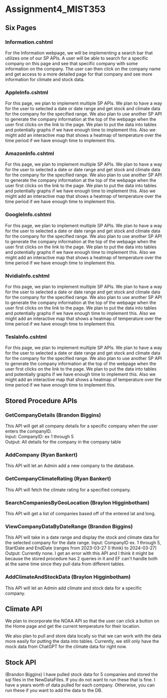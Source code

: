 # Assignment4_MIST353

## Six Pages

### Information.cshtml

For the Information webpage, we will be implementing a search bar that utilizes one of our SP APIs. A user will be able to search for a specific company on this page and see that specific company with some information on the company. The user can then click on the company name and get access to a more detailed page for that company and see more information for climate and stock data.

### AppleInfo.cshtml

For this page, we plan to implement multiple SP APIs. We plan to have a way for the user to selected a date or date range and get stock and climate data for the company for the specified range. We also plan to use another SP API to generate the company information at the top of the webpage when the user first clicks on the link to the page. We plan to put the data into tables and potentially graphs if we have enough time to implement this. Also we might add an interactive map that shows a heatmap of temperature over the time period if we have enough time to implement this.

### AmazonInfo.cshtml

For this page, we plan to implement multiple SP APIs. We plan to have a way for the user to selected a date or date range and get stock and climate data for the company for the specified range. We also plan to use another SP API to generate the company information at the top of the webpage when the user first clicks on the link to the page. We plan to put the data into tables and potentially graphs if we have enough time to implement this. Also we might add an interactive map that shows a heatmap of temperature over the time period if we have enough time to implement this.

### GoogleInfo.cshtml

For this page, we plan to implement multiple SP APIs. We plan to have a way for the user to selected a date or date range and get stock and climate data for the company for the specified range. We also plan to use another SP API to generate the company information at the top of the webpage when the user first clicks on the link to the page. We plan to put the data into tables and potentially graphs if we have enough time to implement this. Also we might add an interactive map that shows a heatmap of temperature over the time period if we have enough time to implement this.

### NvidiaInfo.cshtml

For this page, we plan to implement multiple SP APIs. We plan to have a way for the user to selected a date or date range and get stock and climate data for the company for the specified range. We also plan to use another SP API to generate the company information at the top of the webpage when the user first clicks on the link to the page. We plan to put the data into tables and potentially graphs if we have enough time to implement this. Also we might add an interactive map that shows a heatmap of temperature over the time period if we have enough time to implement this.

### TeslaInfo.cshtml

For this page, we plan to implement multiple SP APIs. We plan to have a way for the user to selected a date or date range and get stock and climate data for the company for the specified range. We also plan to use another SP API to generate the company information at the top of the webpage when the user first clicks on the link to the page. We plan to put the data into tables and potentially graphs if we have enough time to implement this. Also we might add an interactive map that shows a heatmap of temperature over the time period if we have enough time to implement this.


## Stored Procedure APIs

### GetCompanyDetails (Brandon Biggins)
This API will get all company details for a specific company when the user enters the companyID.  
Input: CompanyID: ex 1 through 5  
Output: All details for the company in the company table

### AddCompany (Ryan Bankert)

This API will let an Admin add a new company to the database.

### GetCompanyClimateRating (Ryan Bankert)

This API will fetch the climate rating for a specified company.

### SearchCompaniesByGeoLocation (Braylon Higginbotham)

This API will get a list of companies based off of the entered lat and long.

### ViewCompanyDataByDateRange (Brandon Biggins)
This API will take in a date range and display the stock and climate data for the selected company for the date range.
Input: CompanyID ex. 1 through 5, StartDate and EndDate (ranges from 2023-03-27 (I think) to 2024-03-27)
Output: Currently none. I get an error with this API and I think it might be because the stored procedure has 2 queries in it and EF can't handle both at the same time since they pull data from different tables.
### AddClimateAndStockData (Braylon Higginbotham)

This API will let an Admin add climate and stock data for a specific company.

## Climate API

We plan to incorporate the NOAA API so that the user can click a button on the Home page and get the current temperature for their location.

We also plan to pull and store data locally so that we can work with the data more easily for putting the data into tables. 
Currently, we still only have the mock data from ChatGPT for the climate data for right now.
## Stock API
(Brandon Biggins)
I have pulled stock data for 5 companies and stored the sql files in the NewDataFiles. If you do not want to run these that is fine. I have a years worth of data pulled for each company. Otherwise, you can run these if you want to add the data to the DB.

